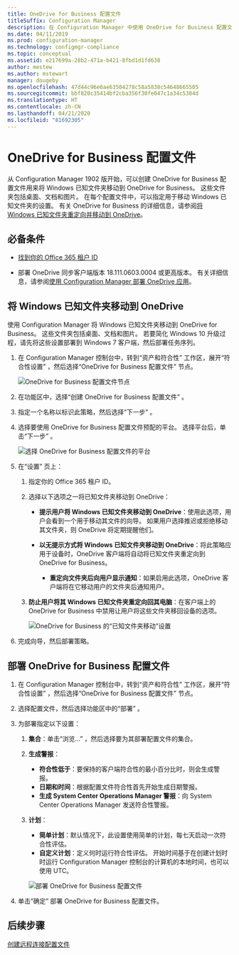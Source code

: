 ```yaml
---
title: OneDrive for Business 配置文件
titleSuffix: Configuration Manager
description: 在 Configuration Manager 中使用 OneDrive for Business 配置文件将 Windows 已知文件夹重定向到 OneDrive for Business。
ms.date: 04/11/2019
ms.prod: configuration-manager
ms.technology: configmgr-compliance
ms.topic: conceptual
ms.assetid: e217699a-28b2-471a-b421-8fbd1d1fd638
author: mestew
ms.author: mstewart
manager: dougeby
ms.openlocfilehash: 47d44c96e0ae63504278c58a5838c54648665505
ms.sourcegitcommit: bbf820c35414bf2cba356f30fe047c1a34c5384d
ms.translationtype: HT
ms.contentlocale: zh-CN
ms.lasthandoff: 04/21/2020
ms.locfileid: "81692305"
---
```

# <a name="onedrive-for-business-profiles"></a>OneDrive for Business 配置文件

从 Configuration Manager 1902 版开始，可以创建 OneDrive for Business 配置文件用来将 Windows 已知文件夹移动到 OneDrive for Business。 这些文件夹包括桌面、文档和图片。 在每个配置文件中，可以指定用于移动 Windows 已知文件夹的设置。 有关 OneDrive for Business 的详细信息，请参阅[将 Windows 已知文件夹重定向并移动到 OneDrive](https://docs.microsoft.com/onedrive/redirect-known-folders)。 <!--3556021-->

## <a name="prerequisites"></a>必备条件

- [找到你的 Office 365 租户 ID](https://docs.microsoft.com/onedrive/find-your-office-365-tenant-id)  

- 部署 OneDrive 同步客户端版本 18.111.0603.0004 或更高版本。 有关详细信息，请参阅[使用 Configuration Manager 部署 OneDrive 应用](https://docs.microsoft.com/onedrive/deploy-on-windows)。  

## <a name="move-windows-known-folders-to-onedrive"></a><a name="bkmk_odfb"></a>将 Windows 已知文件夹移动到 OneDrive
<!--3556021-->
使用 Configuration Manager 将 Windows 已知文件夹移动到 OneDrive for Business。 这些文件夹包括桌面、文档和图片。 若要简化 Windows 10 升级过程，请先将这些设置部署到 Windows 7 客户端，然后部署任务序列。 

1. 在 Configuration Manager 控制台中，转到“资产和符合性”  工作区，展开“符合性设置”  ，然后选择“OneDrive for Business 配置文件”  节点。  

   ![OneDrive for Business 配置文件节点](media/onedrive-for-business-profiles-node.png)
2. 在功能区中，选择“创建 OneDrive for Business 配置文件”  。  

3. 指定一个名称以标识此策略，然后选择“下一步”  。  

4. 选择要使用 OneDrive for Business 配置文件预配的平台。 选择平台后，单击“下一步”  。

    ![选择 OneDrive for Business 配置文件的平台](media/onedrive-for-business-profile-select-platforms.png) 

5. 在“设置”  页上：

    1. 指定你的 Office 365 租户 ID。  

    2. 选择以下选项之一将已知文件夹移动到 OneDrive：  

        - **提示用户将 Windows 已知文件夹移动到 OneDrive**：使用此选项，用户会看到一个用于移动其文件的向导。 如果用户选择推迟或拒绝移动其文件夹，则 OneDrive 将定期提醒他们。  

        - **以无提示方式将 Windows 已知文件夹移动到 OneDrive**：将此策略应用于设备时，OneDrive 客户端将自动将已知文件夹重定向到 OneDrive for Business。  

            - **重定向文件夹后向用户显示通知**：如果启用此选项，OneDrive 客户端将在它移动用户的文件夹后通知用户。  

    3. **防止用户将其 Windows 已知文件夹重定向回其电脑**：在客户端上的 OneDrive for Business 中禁用让用户将这些文件夹移回设备的选项。  

       ![OneDrive for Business 的“已知文件夹移动”设置](media/onedrive-for-business-profile-move-folder-settings.png)

6. 完成向导，然后部署策略。  


## <a name="deploy-the-onedrive-for-business-profile"></a>部署 OneDrive for Business 配置文件

1. 在 Configuration Manager 控制台中，转到“资产和符合性”  工作区，展开“符合性设置”  ，然后选择“OneDrive for Business 配置文件”  节点。  


2. 选择配置文件，然后选择功能区中的“部署”  。

3. 为部署指定以下设置：

   1. **集合**：单击“浏览...”  ，然后选择要为其部署配置文件的集合。  
   1. **生成警报**：

      - **符合性低于**：要保持的客户端符合性的最小百分比时，则会生成警报。
      -  **日期和时间**：根据配置文件符合性首先开始生成日期警报。
      - **生成 System Center Operations Manager 警报**：向 System Center Operations Manager 发送符合性警报。
   1. **计划**：

      - **简单计划**：默认情况下，此设置使用简单的计划，每七天启动一次符合性评估。
      - **自定义计划**：定义何时运行符合性评估。 开始时间基于在创建计划时时运行 Configuration Manager 控制台的计算机的本地时间，也可以使用 UTC。
 
      ![部署 OneDrive for Business 配置文件](media/onedrive-for-business-deploy-profile.png)

4. 单击“确定”  部署 OneDrive for Business 配置文件。


## <a name="next-steps"></a>后续步骤

[创建远程连接配置文件](create-remote-connection-profiles.md)

